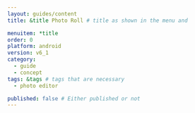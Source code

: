 ```yaml
---
layout: guides/content
title: &title Photo Roll # title as shown in the menu and 

menuitem: *title
order: 0
platform: android
version: v6_1
category: 
  - guide
  - concept
tags: &tags # tags that are necessary
  - photo editor 

published: false # Either published or not 
---
```

